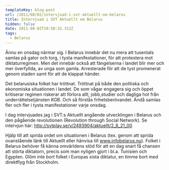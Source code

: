 ```yaml
---
templateKey: blog-post
url: /2011/08/02/intervjuad-i-svt-aktuellt-om-belarus
title: Intervjuad i SVT Aktuellt om Belarus
hidden: false
date: 2011-08-02T19:50:32.312Z
tags:
  - Belarus
---
```


Ännu en onsdag närmar sig. I Belarus innebär det nu mera att tusentals samlas på gator och torg, i tysta manifestationer, för att protestera mot diktaturregimen. Men det innebär också att fängelserna i landet blir mer och mer överfyllda, av unga som gamla. Arresterade för att de tyst promenerat genom staden samt för att de klappat händer.

Det belarusiska folket har tröttnat. Tröttnat på både den politiska och ekonomiska situationen i landet. De som vågar engagera sig och öppet kritiserar regimen riskerar att förlora allt; jobb,studier och dagliga hot från underrättelsetjänsten KGB. Och så förstås frihetsberövandet. Ändå samlas fler och fler i tysta manifestationer varje onsdag.

I dag intervjuades jag i SVT:s Aktuellt angående utvecklingen i Belarus och den pågående revolutionen (Revolution through Social Network). Se intervjun här: http://svtplay.se/v/2493904/aktuellt/2_8_21_00

Hjälp till att sprida ordet om situationen i Belarus (tex. genom att sprida ovanstående länk till Aktuellt eller hänvisa till www.infobelarus.nu). Folket i Belarus behöver få känna omvärldens stöd för att en dag snart få chansen att störta diktatorn, precis som man nyligen gjort i bl.a. Tunisien och Egypten. Glöm inte bort folket i Europas sista diktatur, en timme bort med direktflyg från Stockholm.
